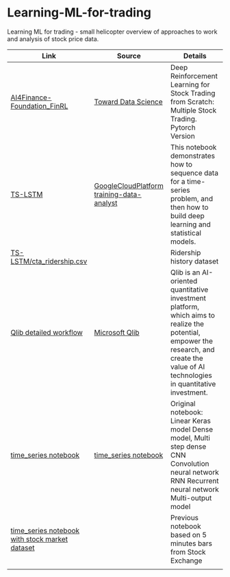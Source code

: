 # Learning-ML-for-trading
 Learning ML for trading - small helicopter overview of approaches to work and analysis of stock price data.




|Link                    |Source                |Details                                       |
|------------------------|----------------------|----------------------------------------------|
|[AI4Finance-Foundation_FinRL](/AI4Finance-Foundation_FinRL/FinRL_StockTrading_NeurIPS_2018.ipynb)            |[Toward Data Science](https://towardsdatascience.com/deep-reinforcement-learning-for-automated-stock-trading-f1dad0126a02)           |  Deep Reinforcement Learning for Stock Trading from Scratch: Multiple Stock Trading. Pytorch Version
|[TS-LSTM](/TS-LSTM/02-TS-LSTM-model.ipynb) | [GoogleCloudPlatform training-data-analyst](https://github.com/GoogleCloudPlatform/training-data-analyst/blob/master/courses/ai-for-time-series/notebooks/02-model.ipynb) | This notebook demonstrates how to sequence data for a time-series problem, and then how to build deep learning and statistical models.
|[TS-LSTM/cta_ridership.csv](TS-LSTM/cta_ridership.csv) | | Ridership history dataset 
|[Qlib detailed workflow](/qlib/detailed_workflow.ipynb)|[Microsoft Qlib](https://github.com/microsoft/qlib)  |Qlib is an AI-oriented quantitative investment platform, which aims to realize the potential, empower the research, and create the value of AI technologies in quantitative investment.
|[time_series notebook](/tensorflow.org/time_series.ipynb)|[time_series notebook](https://www.tensorflow.org/tutorials/structured_data/time_series)|Original notebook:  Linear Keras model  Dense model, Multi step dense  CNN Convolution neural network  RNN Recurrent neural network  Multi-output model
|[time_series notebook with stock market dataset](/tensorflow.org/time_series-my_dataset.ipynb)|   | Previous notebook based on 5 minutes bars from Stock Exchange
|                               |                             |






